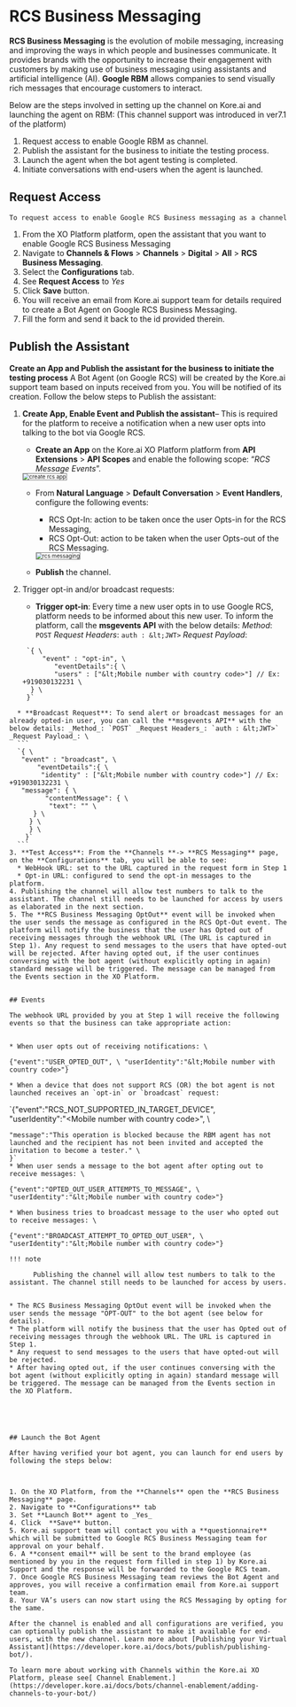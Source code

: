 # RCS Business Messaging

**RCS Business Messaging** is the evolution of mobile messaging, increasing and improving the ways in which people and businesses communicate. It provides brands with the opportunity to increase their engagement with customers by making use of business messaging using assistants and artificial intelligence (AI). **Google RBM** allows companies to send visually rich messages that encourage customers to interact.

Below are the steps involved in setting up the channel on Kore.ai and launching the agent on RBM: (This channel support was introduced in ver7.1 of the platform)



1. Request access to enable Google RBM as channel.
2. Publish the assistant for the business to initiate the testing process.
3. Launch the agent when the bot agent testing is completed.
4. Initiate conversations with end-users when the agent is launched.


## Request Access

    To request access to enable Google RCS Business messaging as a channel



1. From the XO Platform platform, open the assistant that you want to enable Google RCS Business Messaging
2. Navigate to **Channels & Flows** > **Channels** > **Digital** > **All** > **RCS Business Messaging**.
3. Select the **Configurations** tab.
4. See **Request Access** to _Yes_
5. Click **Save** button.
6. You will receive an email from Kore.ai support team for details required to create a Bot Agent on Google RCS Business Messaging.
7. Fill the form and send it back to the id provided therein.


## Publish the Assistant

**Create an App and Publish the assistant for the business to initiate the testing process** A Bot Agent (on Google RCS) will be created by the Kore.ai support team based on inputs received from you. You will be notified of its creation. Follow the below steps to Publish the assistant:


1. **Create App, Enable Event and Publish the assistant**– This is required for the platform to receive a notification when a new user opts into talking to the bot via Google RCS.
    * **Create an App** on the Kore.ai XO Platform platform from **API Extensions** > **API Scopes** and enable the following scope: “_RCS Message Events_”.
    <img src="../images/rcs.png" alt="create rcs app" title="create rcs app" style="border: 1px solid gray; zoom:70%;">

    * From **Natural Language** > **Default Conversation** > **Event Handlers**, configure the following events:
        * RCS Opt-In: action to be taken once the user Opts-in for the RCS Messaging,
        * RCS Opt-Out: action to be taken when the user Opts-out of the RCS Messaging.
        <img src="../images/rcs1.png" alt="rcs messaging" title="rcs messaging" style="border: 1px solid gray; zoom:70%;">


    * **Publish** the channel.
2. Trigger opt-in and/or broadcast requests:
    * **Trigger opt-in**: Every time a new user opts in to use Google RCS, platform needs to be informed about this new user. To inform the platform, call the **msgevents API** with the below details: _Method_: `POST` _Request Headers_: `auth : &lt;JWT>` _Request Payload_:
    
    ```
     `{ \
         "event" : "opt-in", \
            "eventDetails":{ \
            "users" : ["&lt;Mobile number with country code>"] // Ex: +919030132231 \
      } \
     }`
  ```
    * **Broadcast Request**: To send alert or broadcast messages for an already opted-in user, you can call the **msgevents API** with the below details: _Method_: `POST` _Request Headers_: `auth : &lt;JWT>` _Request Payload_: \
    ```
    `{ \
     "event" : "broadcast", \
         "eventDetails":{ \
          "identity" : ["&lt;Mobile number with country code>"] // Ex: +919030132231 \
     "message": { \
           "contentMessage": { \
            "text": "" \
        } \
       } \
       } \
      }`
    ```
3. **Test Access**: From the **Channels **-> **RCS Messaging** page, on the **Configurations** tab, you will be able to see:
    * WebHook URL: set to the URL captured in the request form in Step 1
    * Opt-in URL: configured to send the opt-in messages to the platform.
4. Publishing the channel will allow test numbers to talk to the assistant. The channel still needs to be launched for access by users as elaborated in the next section.
5. The **RCS Business Messaging OptOut** event will be invoked when the user sends the message as configured in the RCS Opt-Out event. The platform will notify the business that the user has Opted out of receiving messages through the webhook URL (The URL is captured in Step 1). Any request to send messages to the users that have opted-out will be rejected. After having opted out, if the user continues conversing with the bot agent (without explicitly opting in again) standard message will be triggered. The message can be managed from the Events section in the XO Platform.


## Events

The webhook URL provided by you at Step 1 will receive the following events so that the business can take appropriate action:


* When user opts out of receiving notifications: \
```
`{"event":"USER_OPTED_OUT", \
"userIdentity":"&lt;Mobile number with country code>"}`
```
* When a device that does not support RCS (OR) the bot agent is not launched receives an `opt-in` or `broadcast` request:
```
 `{"event":"RCS_NOT_SUPPORTED_IN_TARGET_DEVICE", \
"userIdentity":"&lt;Mobile number with country code>", \
```
"message":"This operation is blocked because the RBM agent has not launched and the recipient has not been invited and accepted the invitation to become a tester." \
}`
* When user sends a message to the bot agent after opting out to receive messages: \
```
`{"event":"OPTED_OUT_USER_ATTEMPTS_TO_MESSAGE", \
"userIdentity":"&lt;Mobile number with country code>"}`
```
* When business tries to broadcast message to the user who opted out to receive messages: \
```
`{"event":"BROADCAST_ATTEMPT_TO_OPTED_OUT_USER", \
"userIdentity":"&lt;Mobile number with country code>"}`
```
!!! note

      Publishing the channel will allow test numbers to talk to the assistant. The channel still needs to be launched for access by users.


* The RCS Business Messaging OptOut event will be invoked when the user sends the message "OPT-OUT" to the bot agent (see below for details).
* The platform will notify the business that the user has Opted out of receiving messages through the webhook URL. The URL is captured in Step 1.
* Any request to send messages to the users that have opted-out will be rejected.
* After having opted out, if the user continues conversing with the bot agent (without explicitly opting in again) standard message will be triggered. The message can be managed from the Events section in the XO Platform.





## Launch the Bot Agent

After having verified your bot agent, you can launch for end users by following the steps below:



1. On the XO Platform, from the **Channels** open the **RCS Business Messaging** page.
2. Navigate to **Configurations** tab
3. Set **Launch Bot** agent to _Yes_
4. Click  **Save** button.
5. Kore.ai support team will contact you with a **questionnaire** which will be submitted to Google RCS Business Messaging team for approval on your behalf.
6. A **consent email** will be sent to the brand employee (as mentioned by you in the request form filled in step 1) by Kore.ai Support and the response will be forwarded to the Google RCS team.
7. Once Google RCS Business Messaging team reviews the Bot Agent and approves, you will receive a confirmation email from Kore.ai support team.
8. Your VA’s users can now start using the RCS Messaging by opting for the same.

After the channel is enabled and all configurations are verified, you can optionally publish the assistant to make it available for end-users, with the new channel. Learn more about [Publishing your Virtual Assistant](https://developer.kore.ai/docs/bots/publish/publishing-bot/).

To learn more about working with Channels within the Kore.ai XO Platform, please see[ Channel Enablement.](https://developer.kore.ai/docs/bots/channel-enablement/adding-channels-to-your-bot/)
